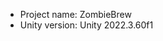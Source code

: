 <!-- UNITY CODE ASSIST INSTRUCTIONS START -->
- Project name: ZombieBrew
- Unity version: Unity 2022.3.60f1
<!-- UNITY CODE ASSIST INSTRUCTIONS END -->